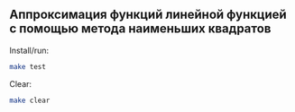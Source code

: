 ## Аппроксимация функций линейной функцией с помощью метода наименьших квадратов


Install/run:
```bash
make test
```

Clear:
```bash
make clear
```
